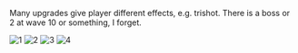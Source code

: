 Many upgrades give player different effects, e.g. trishot.
There is a boss or 2 at wave 10 or something, I forget.

![1](http://imgs.fyi/img/6uv9.png)
![2](http://imgs.fyi/img/6uvb.png)
![3](http://imgs.fyi/img/6uvd.png)
![4](http://imgs.fyi/img/6uvf.png)
